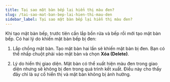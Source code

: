 ```yaml
---
title: Tại sao mặt bàn bếp lại hiển thị màu đen?
slug: /tai-sao-mat-ban-bep-lai-hien-thi-mau-den
sidebar_label: Tại sao mặt bàn bếp lại hiển thị màu đen?
---
```


Khi tạo mặt bàn bếp, trước tiên cần lắp bồn rửa và bếp rồi mới tạo mặt bàn bếp. Có hai lý do khiến mặt bàn bếp bị đen:

1. Lắp chồng mặt bàn. Tạo mặt bàn hai lần sẽ khiến mặt bàn bị đen. Bạn có thể nhấp chuột phải vào mặt bàn và chọn **Xóa (Delete)**.

2. Lý do hiển thị giao diện. Mặt bàn có thể xuất hiện màu đen trong giao diện nhưng sẽ không bị đen trong quá trình kết xuất. Điều này cho thấy đây chỉ là sự cố hiển thị và mặt bàn không bị ảnh hưởng.